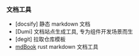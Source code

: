 ### 文档工具

- [docsify] 静态 markdown 文档
- [Dumi] 文档站点生成工具, 专为组件开发场景而生
- [degit] 拉取仓库模板
- [mdBook](https://rust-lang.github.io/mdBook/index.html) rust markdown 文档工具
